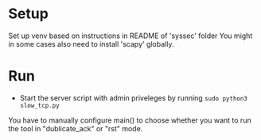 # Setup
Set up venv based on instructions in README of 'syssec' folder
You might in some cases also need to install 'scapy' globally. 

# Run
- Start the server script with admin priveleges by running `sudo python3 slow_tcp.py`

You have to manually configure main() to choose whether you want to run the tool in "dublicate_ack" or "rst" mode. 

    